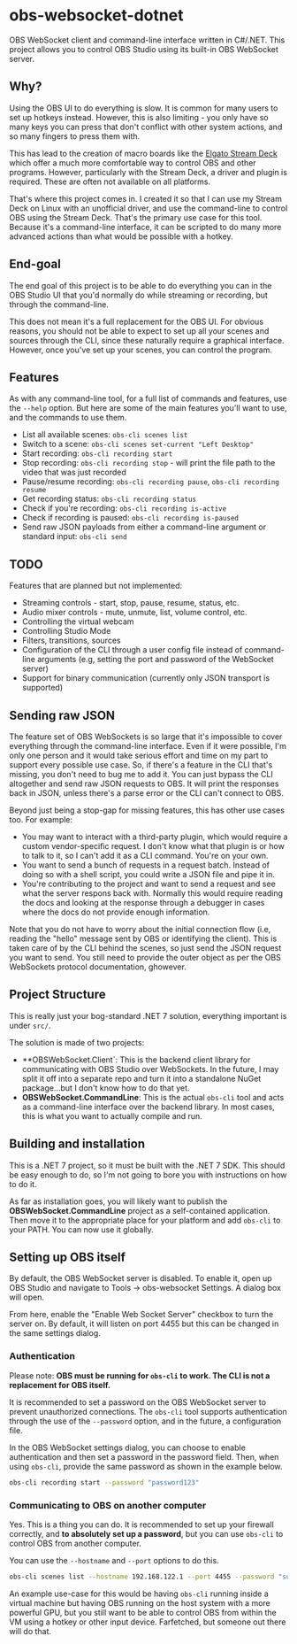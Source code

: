 # obs-websocket-dotnet

OBS WebSocket client and command-line interface written in C#/.NET. This project allows you to control OBS Studio using its built-in OBS WebSocket server.

## Why?

Using the OBS UI to do everything is slow. It is common for many users to set up hotkeys instead. However, this is also limiting - you only have so many keys you can press that don't conflict with other system actions, and so many fingers to press them with.

This has lead to the creation of macro boards like the [Elgato Stream Deck](https://www.elgato.com/en/welcome-to-stream-deck) which offer a much more comfortable way to control OBS and other programs. However, particularly with the Stream Deck, a driver and plugin is required. These are often not available on all platforms.

That's where this project comes in. I created it so that I can use my Stream Deck on Linux with an unofficial driver, and use the command-line to control OBS using the Stream Deck. That's the primary use case for this tool. Because it's a command-line interface, it can be scripted to do many more advanced actions than what would be possible with a hotkey.

## End-goal

The end goal of this project is to be able to do everything you can in the OBS Studio UI that you'd normally do while streaming or recording, but through the command-line.

This does not mean it's a full replacement for the OBS UI. For obvious reasons, you should not be able to expect to set up all your scenes and sources through the CLI, since these naturally require a graphical interface. However, once you've set up your scenes, you can control the program.

## Features

As with any command-line tool, for a full list of commands and features, use the `--help` option. But here are some of the main features you'll want to use, and the commands to use them.

 - List all available scenes: `obs-cli scenes list`
 - Switch to a scene: `obs-cli scenes set-current "Left Desktop"`
 - Start recording: `obs-cli recording start`
 - Stop recording: `obs-cli recording stop` - will print the file path to the video that was just recorded
 - Pause/resume recording: `obs-cli recording pause`, `obs-cli recording resume`
 - Get recording status: `obs-cli recording status`
 - Check if you're recording: `obs-cli recording is-active`
 - Check if recording is paused: `obs-cli recording is-paused`
 - Send raw JSON payloads from either a command-line argument or standard input: `obs-cli send`
 
## TODO

Features that are planned but not implemented:

 - Streaming controls - start, stop, pause, resume, status, etc.
 - Audio mixer controls - mute, unmute, list, volume control, etc.
 - Controlling the virtual webcam
 - Controlling Studio Mode
 - Filters, transitions, sources
 - Configuration of the CLI through a user config file instead of command-line arguments (e.g, setting the port and password of the WebSocket server)
 - Support for binary communication (currently only JSON transport is supported)

## Sending raw JSON

The feature set of OBS WebSockets is so large that it's impossible to cover everything through the command-line interface. Even if it were possible, I'm only one person and it would take serious effort and time on my part to support every possible use case. So, if there's a feature in the CLI that's missing, you don't need to bug me to add it. You can just bypass the CLI altogether and send raw JSON requests to OBS. It will print the responses back in JSON, unless there's a parse error or the CLI can't connect to OBS.

Beyond just being a stop-gap for missing features, this has other use cases too. For example:

 - You may want to interact with a third-party plugin, which would require a custom vendor-specific request. I don't know what that plugin is or how to talk to it, so I can't add it as a CLI command. You're on your own.
 - You want to send a bunch of requests in a request batch. Instead of doing so with a shell script, you could write a JSON file and pipe it in.
 - You're contributing to the project and want to send a request and see what the server respons back with. Normally this would require reading the docs and looking at the response through a debugger in cases where the docs do not provide enough information.

Note that you do not have to worry about the initial connection flow (i.e, reading the "hello" message sent by OBS or identifying the client). This is taken care of by the CLI behind the scenes, so just send the JSON request you want to send. You still need to provide the outer object as per the OBS WebSockets protocol documentation, ghowever.

## Project Structure

This is really just your bog-standard .NET 7 solution, everything important is under `src/`.

The solution is made of two projects:

 - **OBSWebSocket.Client`: This is the backend client library for communicating with OBS Studio over WebSockets. In the future, I may split it off into a separate repo and turn it into a standalone NuGet package...but I don't know how to do that yet.
 - **OBSWebSocket.CommandLine**: This is the actual `obs-cli` tool and acts as a command-line interface over the backend library. In most cases, this is what you want to actually compile and run.
 
## Building and installation

This is a .NET 7 project, so it must be built with the .NET 7 SDK. This should be easy enough to do, so I'm not going to bore you with instructions on how to do it.

As far as installation goes, you will likely want to publish the **OBSWebSocket.CommandLine** project as a self-contained application. Then move it to the appropriate place for your platform and add `obs-cli` to your PATH. You can now use it globally.

## Setting up OBS itself

By default, the OBS WebSocket server is disabled. To enable it, open up OBS Studio and navigate to Tools -> obs-websocket Settings. A dialog box will open.

From here, enable the "Enable Web Socket Server" checkbox to turn the server on. By default, it will listen on port 4455 but this can be changed in the same settings dialog.

### Authentication

Please note: **OBS must be running for `obs-cli` to work. The CLI is not a replacement for OBS itself.**

It is recommended to set a password on the OBS WebSocket server to prevent unauthorized connections. The `obs-cli` tool supports authentication through the use of the `--password` option, and in the future, a configuration file.

In the OBS WebSocket settings dialog, you can choose to enable authentication and then set a password in the password field. Then, when using `obs-cli`, provide the same password as shown in the example below.

```bash
obs-cli recording start --password "password123"
```

### Communicating to OBS on another computer

Yes. This is a thing you can do. It is recommended to set up your firewall correctly, and **to absolutely set up a password**, but you can use `obs-cli` to control OBS from another computer.

You can use the `--hostname` and `--port` options to do this.

```bash
obs-cli scenes list --hostname 192.168.122.1 --port 4455 --password "super secret password"
```

An example use-case for this would be having `obs-cli` running inside a virtual machine but having OBS running on the host system with a more powerful GPU, but you still want to be able to control OBS from within the VM using a hotkey or other input device. Farfetched, but someone out there will do that.
